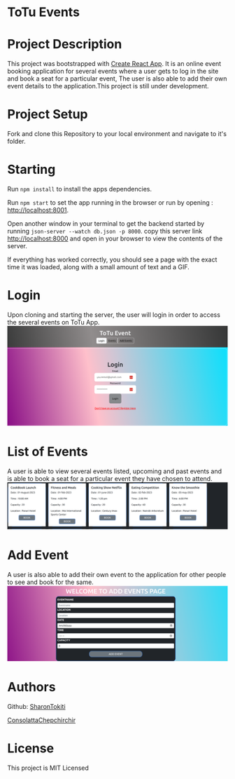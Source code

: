 # ToTu Events

# Project Description
This project was bootstrapped with [Create React App](https://github.com/facebook/create-react-app). It is an online event booking application for several events where a user gets to log in the site and book a seat for a particular event, The user is also able to add their own event details to the application.This project is still under development.

# Project Setup

Fork and clone this Repository to your local environment and navigate to it's folder.

# Starting
Run `npm install` to install the apps dependencies.

Run `npm start` to set the app running in the browser or run by opening : [http://localhost:8001](http://localhost:8001).

Open another window in your terminal to get the backend started by running `json-server --watch db.json -p 8000`. copy this server link [http://localhost:8000](http://localhost:8000) and open in your browser to view the contents of the server.

If everything has worked correctly, you should see a page with the exact time it was loaded, along with a small amount of text and a GIF.

# Login
Upon cloning and starting the server, the user will login in order to access the several events on ToTu App.
![login page](public/login.png)

# List of Events
A user is able to view several events listed, upcoming and past events and is able to book a seat for a particular event they have chosen to attend.
![events](public/events.png)

# Add Event
A user is also able to add their own event to the application for other people to see and book for the same.
![Add event](public/addevent.png)

# Authors

Github: [SharonTokiti](https://github.com/mshekerotokiti)


[ConsolattaChepchirchir](https://github.com/ConsolattaChepchirchir)

# License

This project is MIT Licensed





